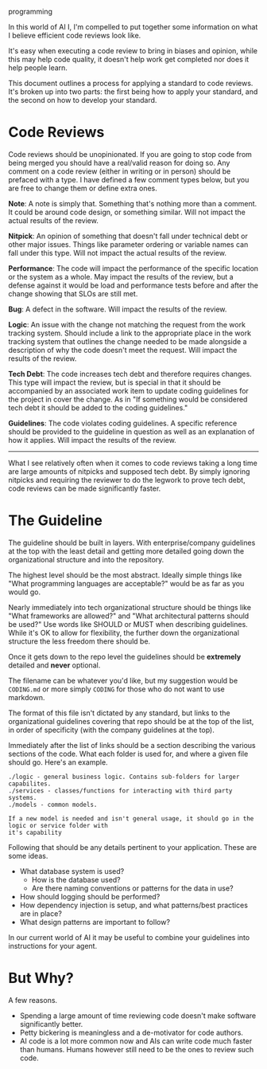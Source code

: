 programming

In this world of AI I, I'm compelled to put together some information on what I believe efficient
code reviews look like.

It's easy when executing a code review to bring in biases and opinion, while this may help code
quality, it doesn't help work get completed nor does it help people learn.

This document outlines a process for applying a standard to code reviews. It's broken up into two
parts: the first being how to apply your standard, and the second on how to develop your standard.

# Code Reviews

Code reviews should be unopinionated. If you are going to stop code from being merged you should
have a real/valid reason for doing so. Any comment on a code review (either in writing or in person)
should be prefaced with a type. I have defined a few comment types below, but you are free to change
them or define extra ones.

**Note**: A note is simply that. Something that's nothing more than a comment. It could be around
code design, or something similar. Will not impact the actual results of the review.

**Nitpick**: An opinion of something that doesn't fall under technical debt or other major issues.
Things like parameter ordering or variable names can fall under this type. Will not impact the
actual results of the review.

**Performance**: The code will impact the performance of the specific location or the system as a
whole. May impact the results of the review, but a defense against it would be load and performance
tests before and after the change showing that SLOs are still met.

**Bug**: A defect in the software. Will impact the results of the review.

**Logic**: An issue with the change not matching the request from the work tracking system. Should
include a link to the appropriate place in the work tracking system that outlines the change needed
to be made alongside a description of why the code doesn't meet the request. Will impact the results
of the review.

**Tech Debt**: The code increases tech debt and therefore requires changes. This type will impact
the review, but is special in that it should be accompanied by an associated work item to update
coding guidelines for the project in cover the change. As in "If something would be considered tech
debt it should be added to the coding guidelines."

**Guidelines**: The code violates coding guidelines. A specific reference should be provided to the
guideline in question as well as an explanation of how it applies. Will impact the results of the
review.

______________________________________________________________________

What I see relatively often when it comes to code reviews taking a long time are large amounts of
nitpicks and supposed tech debt. By simply ignoring nitpicks and requiring the reviewer to do the
legwork to prove tech debt, code reviews can be made significantly faster.

# The Guideline

The guideline should be built in layers. With enterprise/company guidelines at the top with the
least detail and getting more detailed going down the organizational structure and into the
repository.

The highest level should be the most abstract. Ideally simple things like "What programming
languages are acceptable?" would be as far as you would go.

Nearly immediately into tech organizational structure should be things like "What frameworks are
allowed?" and "What architectural patterns should be used?" Use words like SHOULD or MUST when
describing guidelines. While it's OK to allow for flexibility, the further down the organizational
structure the less freedom there should be.

Once it gets down to the repo level the guidelines should be **extremely** detailed and **never**
optional.

The filename can be whatever you'd like, but my suggestion would be `CODING.md` or more simply
`CODING` for those who do not want to use markdown.

The format of this file isn't dictated by any standard, but links to the organizational guidelines
covering that repo should be at the top of the list, in order of specificity (with the company
guidelines at the top).

Immediately after the list of links should be a section describing the various sections of the code.
What each folder is used for, and where a given file should go. Here's an example.

```
./logic - general business logic. Contains sub-folders for larger capabilites.
./services - classes/functions for interacting with third party systems.
./models - common models.

If a new model is needed and isn't general usage, it should go in the logic or service folder with
it's capability
```

Following that should be any details pertinent to your application. These are some ideas.

- What database system is used?
  - How is the database used?
  - Are there naming conventions or patterns for the data in use?
- How should logging should be performed?
- How dependency injection is setup, and what patterns/best practices are in place?
- What design patterns are important to follow?

In our current world of AI it may be useful to combine your guidelines into instructions for your
agent.

# But Why?

A few reasons.

- Spending a large amount of time reviewing code doesn't make software significantly better.
- Petty bickering is meaningless and a de-motivator for code authors.
- AI code is a lot more common now and AIs can write code much faster than humans. Humans however
  still need to be the ones to review such code.
